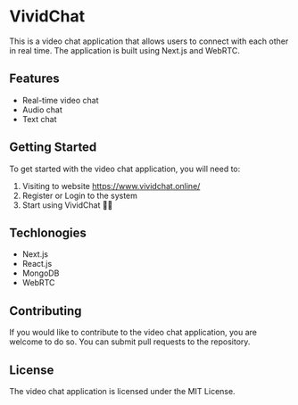 # VividChat 

This is a video chat application that allows users to connect with each other in real time. The application is built using Next.js and WebRTC.

## Features


- Real-time video chat
- Audio chat
- Text chat


## Getting Started

To get started with the video chat application, you will need to:

1. Visiting to website https://www.vividchat.online/
2. Register or Login to the system
3. Start using VividChat 🥳🥳

## Techlonogies
- Next.js
- React.js
- MongoDB
- WebRTC
  

## Contributing

If you would like to contribute to the video chat application, you are welcome to do so. You can submit pull requests to the repository.


## License

The video chat application is licensed under the MIT License.

